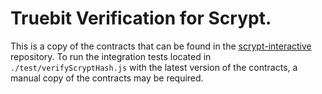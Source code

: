 # Truebit Verification for Scrypt.

This is a copy of the contracts that can be found in the [scrypt-interactive] repository.
To run the integration tests located in `./test/verifyScryptHash.js` with the latest version of the contracts, a manual copy of the contracts may be required.



[scrypt-interactive]: https://github.com/bridge2100/scrypt-interactive